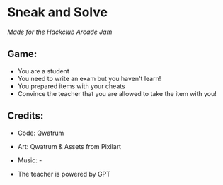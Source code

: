 # Sneak and Solve

*Made for the Hackclub Arcade Jam*

## Game:
- You are a student
- You need to write an exam but you haven't learn!
- You prepared items with your cheats
- Convince the teacher that you are allowed to take the item with you!


## Credits:
- Code: Qwatrum
- Art: Qwatrum & Assets from Pixilart
- Music: -


- The teacher is powered by GPT
